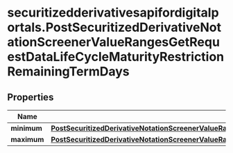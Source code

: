 # securitizedderivativesapifordigitalportals.PostSecuritizedDerivativeNotationScreenerValueRangesGetRequestDataLifeCycleMaturityRestrictionRemainingTermDays

## Properties

Name | Type | Description | Notes
------------ | ------------- | ------------- | -------------
**minimum** | [**PostSecuritizedDerivativeNotationScreenerValueRangesGetRequestDataLifeCycleMaturityRestrictionRemainingTermDaysMinimum**](PostSecuritizedDerivativeNotationScreenerValueRangesGetRequestDataLifeCycleMaturityRestrictionRemainingTermDaysMinimum.md) |  | [optional] 
**maximum** | [**PostSecuritizedDerivativeNotationScreenerValueRangesGetRequestDataLifeCycleMaturityRestrictionRemainingTermDaysMaximum**](PostSecuritizedDerivativeNotationScreenerValueRangesGetRequestDataLifeCycleMaturityRestrictionRemainingTermDaysMaximum.md) |  | [optional] 


